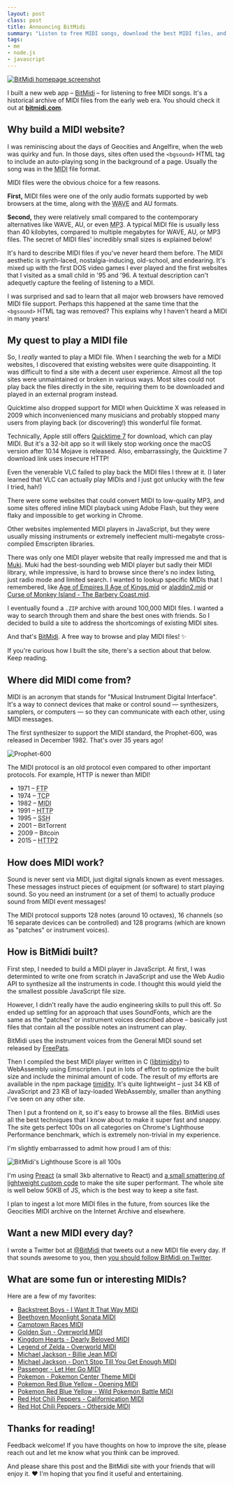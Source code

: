 ```yaml
---
layout: post
class: post
title: Announcing BitMidi
summary: "Listen to free MIDI songs, download the best MIDI files, and share the best MIDIs on the web."
tags:
- me
- node.js
- javascript
---
```


[![BitMidi homepage screenshot ](/images/bitmidi.png)](https://bitmidi.com)

I built a new web app – [BitMidi](https://bitmidi.com) – for listening to free MIDI songs. It's a historical archive of MIDI files from the early web era. You should check it out at **[bitmidi.com](https://bitmidi.com)**.

## Why build a MIDI website?

I was reminiscing about the days of Geocities and Angelfire, when the web was quirky and fun. In those days, sites often used the `<bgsound>` HTML tag to include an auto-playing song in the background of a page. Usually the song was in the <abbr title="Musical Instrument Digital Interface">MIDI</abbr> file format.

MIDI files were the obvious choice for a few reasons.

**First,** MIDI files were one of the only audio formats supported by web browsers at the time, along with the <abbr title="Waveform Audio File Format">WAVE</abbr> and AU formats.

**Second,** they were relatively small compared to the contemporary alternatives like WAVE, AU, or even <abbr title="MPEG-2 Audio Layer III">MP3</abbr>. A typical MIDI file is usually less than 40 kilobytes, compared to multiple megabytes for WAVE, AU, or MP3 files. The secret of MIDI files' incredibly small sizes is explained below!

It's hard to describe MIDI files if you've never heard them before. The MIDI aesthetic is synth-laced, nostalgia-inducing, old-school, and endearing. It's mixed up with the first DOS video games I ever played and the first websites that I visited as a small child in '95 and '96. A textual description can't adequetly capture the feeling of listening to a MIDI.

I was surprised and sad to learn that all major web browsers have removed MIDI file support. Perhaps this happened at the same time that the `<bgsound>` HTML tag was removed? This explains why I haven't heard a MIDI in many years!

## My quest to play a MIDI file

So, I *really* wanted to play a MIDI file. When I searching the web for a MIDI websites, I discovered that existing websites were quite disappointing. It was difficult to find a site with a decent user experience. Almost all the top sites were unmaintained or broken in various ways. Most sites could not play back the files directly in the site, requiring them to be downloaded and played in an external program instead.

Quicktime also dropped support for MIDI when Quicktime X was released in 2009 which inconvenienced many musicians and probably stopped many users from playing back (or discovering!) this wonderful file format.

Technically, Apple still offers [Quicktime 7](https://support.apple.com/kb/dl923?locale=en_US) for download, which can play MIDI. But it's a 32-bit app so it will likely stop working once the macOS version after 10.14 Mojave is released. Also, embarrassingly, the Quicktime 7 download link uses insecure HTTP!

Even the venerable VLC failed to play back the MIDI files I threw at it. (I later learned that VLC can actually play MIDIs and I just got unlucky with the few I tried, hah!)

There were some websites that could convert MIDI to low-quality MP3, and some sites offered inline MIDI playback using Adobe Flash, but they were flaky and impossible to get working in Chrome.

Other websites implemented MIDI players in JavaScript, but they were usually missing instruments or extremely ineffecient multi-megabyte cross-compiled Emscripten libraries.

There was only one MIDI player website that really impressed me and that is [Muki](http://muki.io/). Muki had the best-sounding web MIDI player but sadly their MIDI library, while impressive, is hard to browse since there's no index listing, just radio mode and limited search. I wanted to lookup specific MIDIs that I remembered, like [Age of Empires II Age of Kings.mid](https://bitmidi.com/age-of-empires-ii-the-age-of-kings-menu-mid) or [aladdin2.mid](https://bitmidi.com/aladdin2-mid) or [Curse of Monkey Island - The Barbery Coast.mid](https://bitmidi.com/curse-of-monkey-island-the-barbery-coast-mid).

I eventually found a `.ZIP` archive with around 100,000 MIDI files. I wanted a way to search through them and share the best ones with friends. So I decided to build a site to address the shortcomings of existing MIDI sites.

And that's [BitMidi](https://bitmidi.com). A free way to browse and play MIDI files! ✨

If you're curious how I built the site, there's a section about that below. Keep reading.

## Where did MIDI come from?

MIDI is an acronym that stands for "Musical Instrument Digital Interface". It's a way to connect devices that make or control sound — synthesizers, samplers, or computers — so they can communicate with each other, using MIDI messages.

The first synthesizer to support the MIDI standard, the Prophet-600, was released in December 1982. That's over 35 years ago!

![Prophet-600](/images/prophet-600.jpg)

The MIDI protocol is an old protocol even compared to other important protocols. For example, HTTP is newer than MIDI!

- 1971 – <abbr title="File Transfer Protocol">FTP</abbr>
- 1974 – <abbr title="Transmission Control Protocol">TCP</abbr>
- 1982 – <abbr title="Musical Instrument Digital Interface">MIDI</abbr>
- 1991 – <abbr title="Hypertext Transfer Protocol">HTTP</abbr>
- 1995 – <abbr title="Secure Shell">SSH</abbr>
- 2001 – BitTorrent
- 2009 – Bitcoin
- 2015 – <abbr title="Hypertext Transfer Protocol 2">HTTP2</abbr>

## How does MIDI work?

Sound is never sent via MIDI, just digital signals known as event messages. These messages instruct pieces of equipment (or software) to start playing sound. So you need an instrument (or a set of them) to actually produce sound from MIDI event messages!

The MIDI protocol supports 128 notes (around 10 octaves), 16 channels (so 16 separate devices can be controlled) and 128 programs (which are known as "patches" or instrument voices).

## How is BitMidi built?

First step, I needed to build a MIDI player in JavaScript. At first, I was determinted to write one from scratch in JavaScript and use the Web Audio API to synthesize all the instruments in code. I thought this would yield the the smallest possible JavaScript file size.

However, I didn't really have the audio engineering skills to pull this off. So ended up settling for an approach that uses SoundFonts, which are the same as the "patches" or instrument voices described above – basically just files that contain all the possible notes an instrument can play.

BitMidi uses the instrument voices from the General MIDI sound set released by [FreePats](https://freepats.zenvoid.org/).

Then I compiled the best MIDI player written in C ([libtimidity](http://libtimidity.sourceforge.net/)) to WebAssembly using Emscripten. I put in lots of effort to optimize the built size and include the minimal amount of code. The result of my efforts are available in the npm package [timidity](https://github.com/feross/timidity). It's quite lightweight – just 34 KB of JavaScript and 23 KB of lazy-loaded WebAssembly, smaller than anything I've seen on any other site.

Then I put a frontend on it, so it's easy to browse all the files. BitMidi uses all the best techniques that I know about to make it super fast and snappy. The site gets perfect 100s on all categories on Chrome's Lighthouse Performance benchmark, which is extremely non-trivial in my experience.

I'm slightly embarrassed to admit how proud I am of this:

![BitMidi's Lighthouse Score is all 100s](/images/bitmidi-lighthouse.jpg)

I'm using [Preact](https://preactjs.com/) (a small 3kb alternative to React) and [a small smattering of lightweight custom code](https://github.com/feross/bitmidi.com) to make the site super performant. The whole site is well below 50KB of JS, which is the best way to keep a site fast.

I plan to ingest a lot more MIDI files in the future, from sources like the Geocities MIDI archive on the Internet Archive and elsewhere.

## Want a new MIDI every day?

I wrote a Twitter bot at [@BitMidi](https://twitter.com/bitmidi) that tweets out a new MIDI file every day. If that sounds awesome to you, then [you should follow BitMidi on Twitter](https://twitter.com/bitmidi).

## What are some fun or interesting MIDIs?

Here are a few of my favorites:

- [Backstreet Boys - I Want It That Way MIDI](https://bitmidi.com/backstreet-boys-i-want-it-that-way-mid)
- [Beethoven Moonlight Sonata MIDI](https://bitmidi.com/beethoven-moonlight-sonata-mid)
- [Camptown Races MIDI](https://bitmidi.com/camptown-mid)
- [Golden Sun - Overworld MIDI](https://bitmidi.com/golden-sun-overworld-mid)
- [Kingdom Hearts - Dearly Beloved MIDI](https://bitmidi.com/kingdom-hearts-dearly-beloved-mid)
- [Legend of Zelda - Overworld MIDI](https://bitmidi.com/legend-of-zelda-overworld-mid)
- [Michael Jackson - Billie Jean MIDI](https://bitmidi.com/michael-jackson-billie-jean-mid)
- [Michael Jackson - Don't Stop Till You Get Enough MIDI](https://bitmidi.com/michael-jackson-dont-stop-till-you-get-enough-mid)
- [Passenger - Let Her Go MIDI](https://bitmidi.com/passenger-let_her_go-mid)
- [Pokemon - Pokemon Center Theme MIDI](https://bitmidi.com/pokemon-pokemon-center-theme-mid)
- [Pokemon Red Blue Yellow - Opening MIDI](https://bitmidi.com/pokemon-redblueyellow-opening-yellow-mid)
- [Pokemon Red Blue Yellow - Wild Pokemon Battle MIDI](https://bitmidi.com/pokemon-redblueyellow-wild-pokemon-battle-mid)
- [Red Hot Chili Peppers - Californication MIDI](https://bitmidi.com/red-hot-chili-peppers-californication-mid)
- [Red Hot Chili Peppers - Otherside MIDI](https://bitmidi.com/red-hot-chili-peppers-otherside-mid)

## Thanks for reading!

Feedback welcome! If you have thoughts on how to improve the site, please reach out and let me know what you think can be improved.

And please share this post and the BitMidi site with your friends that will enjoy it. ❤️ I'm hoping that you find it useful and entertaining.
